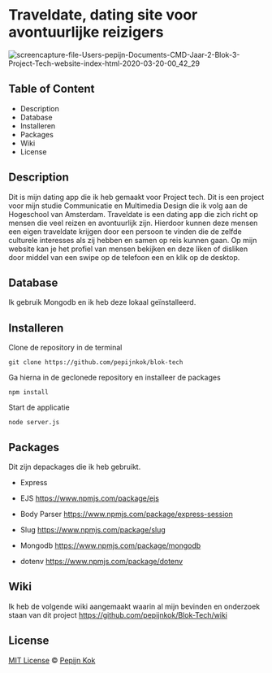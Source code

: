 # Traveldate, dating site voor avontuurlijke reizigers
![screencapture-file-Users-pepijn-Documents-CMD-Jaar-2-Blok-3-Project-Tech-website-index-html-2020-03-20-00_42_29](https://user-images.githubusercontent.com/59015908/77124692-db21cd00-6a43-11ea-8988-8142e1309f9f.png)


## Table of Content
- Description
- Database
- Installeren
- Packages
- Wiki
- License

## Description
Dit is mijn dating app die ik heb gemaakt voor Project tech. Dit is een project voor mijn studie Communicatie en Multimedia Design die ik volg aan de Hogeschool van Amsterdam.
Traveldate is een dating app die zich richt op mensen die veel reizen en avontuurlijk zijn.
Hierdoor kunnen deze mensen een eigen traveldate krijgen door een persoon te vinden die de zelfde culturele interesses als zij hebben en samen op reis kunnen gaan.
Op mijn website kan je het profiel van mensen bekijken en deze liken of disliken door middel van een swipe op de telefoon een en klik op de desktop.

## Database
Ik gebruik Mongodb en ik heb deze lokaal geïnstalleerd.

## Installeren
Clone de repository in de terminal

```
git clone https://github.com/pepijnkok/blok-tech
```
 
Ga hierna in de geclonede repository en installeer de packages
```
npm install
```

Start de applicatie
```
node server.js
```

## Packages
Dit zijn depackages die ik heb gebruikt.

- Express

- EJS  https://www.npmjs.com/package/ejs

- Body Parser https://www.npmjs.com/package/express-session

- Slug https://www.npmjs.com/package/slug

- Mongodb https://www.npmjs.com/package/mongodb

- dotenv https://www.npmjs.com/package/dotenv

## Wiki

Ik heb de volgende wiki aangemaakt waarin al mijn bevinden en onderzoek staan van dit project
https://github.com/pepijnkok/Blok-Tech/wiki

## License

[MIT License](https://github.com/pepijnkok/blok-tech/blob/master/LICENSE.md) © [Pepijn Kok](https://github.com/pepijnkok)